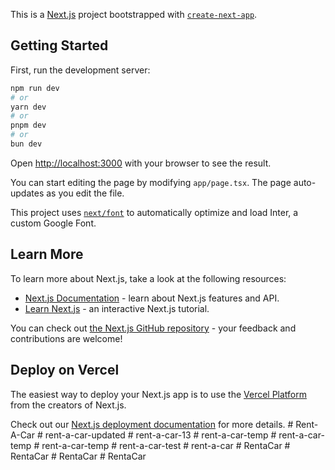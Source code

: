 This is a [Next.js](https://nextjs.org/) project bootstrapped with [`create-next-app`](https://github.com/vercel/next.js/tree/canary/packages/create-next-app).

## Getting Started

First, run the development server:

```bash
npm run dev
# or
yarn dev
# or
pnpm dev
# or
bun dev
```

Open [http://localhost:3000](http://localhost:3000) with your browser to see the result.

You can start editing the page by modifying `app/page.tsx`. The page auto-updates as you edit the file.

This project uses [`next/font`](https://nextjs.org/docs/basic-features/font-optimization) to automatically optimize and load Inter, a custom Google Font.

## Learn More

To learn more about Next.js, take a look at the following resources:

- [Next.js Documentation](https://nextjs.org/docs) - learn about Next.js features and API.
- [Learn Next.js](https://nextjs.org/learn) - an interactive Next.js tutorial.

You can check out [the Next.js GitHub repository](https://github.com/vercel/next.js/) - your feedback and contributions are welcome!

## Deploy on Vercel

The easiest way to deploy your Next.js app is to use the [Vercel Platform](https://vercel.com/new?utm_medium=default-template&filter=next.js&utm_source=create-next-app&utm_campaign=create-next-app-readme) from the creators of Next.js.

Check out our [Next.js deployment documentation](https://nextjs.org/docs/deployment) for more details.
#   R e n t - A - C a r  
 #   r e n t - a - c a r - u p d a t e d  
 #   r e n t - a - c a r - 1 3  
 #   r e n t - a - c a r - t e m p  
 #   r e n t - a - c a r - t e m p  
 #   r e n t - a - c a r - t e m p  
 #   r e n t - a - c a r - t e s t  
 #   r e n t - a - c a r  
 #   R e n t a C a r  
 #   R e n t a C a r  
 #   R e n t a C a r  
 #   R e n t a C a r  
 
